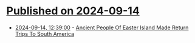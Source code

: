 # [Published on 2024-09-14](index.md)

* [2024-09-14, 12:39:00](https://soylentnews.org/article.pl?sid=24/09/12/1452234&from=rss) - [Ancient People Of Easter Island Made Return Trips To South America](https://soylentnews.org/article.pl?sid=24/09/12/1452234&from=rss)
